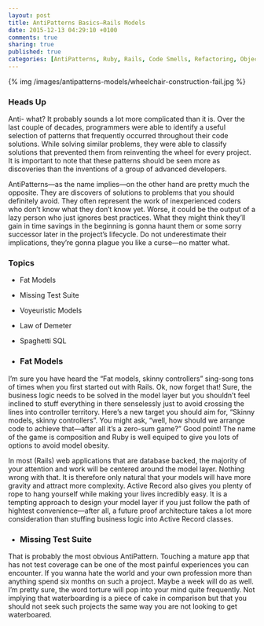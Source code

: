 ```yaml
---
layout: post
title: AntiPatterns Basics—Rails Models
date: 2015-12-13 04:29:10 +0100
comments: true
sharing: true
published: true 
categories: [AntiPatterns, Ruby, Rails, Code Smells, Refactoring, Object Oriented Programming ]
---
```


{% img /images/antipatterns-models/wheelchair-construction-fail.jpg %}

### Heads Up

Anti- what? It probably sounds a lot more complicated than it is. Over the last couple of decades, programmers were able to identify a useful selection of patterns that frequently occurred throughout their code solutions. While solving similar problems, they were able to classify solutions that prevented them from reinventing the wheel for every project. It is important to note that these patterns should be seen more as discoveries than the inventions of a group of advanced developers.

AntiPatterns—as the name implies—on the other hand are pretty much the opposite. They are discovers of solutions to problems that you should definitely avoid. They often represent the work of inexperienced coders who don’t know what they don’t know yet. Worse, it could be the output of a lazy person who just ignores best practices. What they might think they’ll gain in time savings in the beginning is gonna haunt them or some sorry successor later in the project’s lifecycle. Do not underestimate their implications, they’re gonna plague you like a curse—no matter what.

### Topics

+ Fat Models
+ Missing Test Suite
+ Voyeuristic Models
+ Law of Demeter
+ Spaghetti SQL

+ ### Fat Models

I’m sure you have heard the “Fat models, skinny controllers” sing-song tons of times when you first started out with Rails. Ok, now forget that! Sure, the business logic needs to be solved in the model layer but you shouldn’t feel inclined to stuff everything in there senselessly just to avoid crossing the lines into controller territory. Here’s a new target you should aim for, “Skinny models, skinny controllers”. You might ask, “well, how should we arrange code to achieve that—after all it’s a zero-sum game?” Good point! The name of the game is composition and Ruby is well equiped to give you lots of options to avoid model obesity.  

In most (Rails) web applications that are database backed, the majority of your attention and work will be centered around the model layer. Nothing wrong with that. It is therefore only natural that your models will have more gravity and attract more complexity. Active Record also gives you plenty of rope to hang yourself while making your lives incredibly easy. It is a tempting approach to design your model layer if you just follow the path of hightest convenience—after all, a future proof architecture takes a lot more consideration than stuffing business logic into Active Record classes.

+ ### Missing Test Suite 

That is probably the most obvious AntiPattern. Touching a mature app that has not test coverage can be one of the most painful experiences you can encounter. If you wanna hate the world and your own profession more than anything spend six months on such a project. Maybe a week will do as well. I’m pretty sure, the word torture will pop into your mind quite frequently. Not implying that waterboarding is a piece of cake in comparison but that you should not seek such projects the same way you are not looking to get waterboared. 
